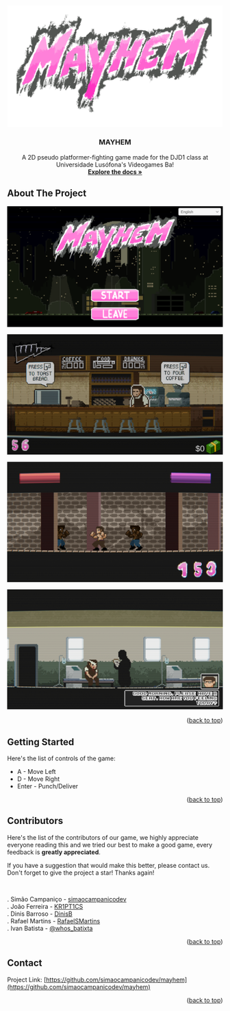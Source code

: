 <a id="readme-top"></a>
![Mayhem Logo](MAYHEM.png)
<br />
<div align="center">
  <a href="https://media.discordapp.net/attachments/1344716006500597841/1367559922950082560/MAYHEM.png?ex=6834aaed&is=6833596d&hm=c3ebd8cb693b5d0e021bcefd857d742e182d52a36e756f37a30d37dab15fcf37&=&format=webp&quality=lossless&width=1216&height=684">
  </a>

  <h3 align="center">MAYHEM</h3>

  <p align="center">
    A 2D pseudo platformer-fighting game made for the DJD1 class at Universidade Lusófona's Videogames Ba!
    <br />
    <a href="https://github.com/simaocampanicodev/mayhem"><strong>Explore the docs »</strong></a>
    <br />
  </p>
</div>

## About The Project

![Mayhem Screenshot](2dplatformer_05.png)

![Mayhem Screenshot](2dplatformer_06.png)

![Mayhem Screenshot](2dplatformer_03.png)

![Mayhem Screenshot](2dplatformer_04.png)

<p align="right">(<a href="#readme-top">back to top</a>)</p>

## Getting Started

Here's the list of controls of the game:

- A - Move Left
- D - Move Right
- Enter - Punch/Deliver

<p align="right">(<a href="#readme-top">back to top</a>)</p>

## Contributors

Here's the list of the contributors of our game, we highly appreciate everyone reading this and we tried our best to make a good game, every feedback is **greatly appreciated**.

If you have a suggestion that would make this better, please contact us.
Don't forget to give the project a star! Thanks again!

<br />

. Simão Campaniço - [simaocampanicodev](https://simaocampanicodev)
<br />
. João Ferreira - [KR1PT1CS](https://github.com/KR1PT1CS)
<br />
. Dinis Barroso - [DinisB](https://github.com/DinisB)
<br />
. Rafael Martins - [RafaelSMartins](https://github.com/RafaelSMartins)
<br />
. Ivan Batista - [@whos_batixta](https://www.instagram.com/whos_batixta?igsh=YXd0enZncDF6MzI0)

<p align="right">(<a href="#readme-top">back to top</a>)</p>

## Contact

Project Link: [https://github.com/simaocampanicodev/mayhem](https://github.com/simaocampanicodev/mayhem)

<p align="right">(<a href="#readme-top">back to top</a>)</p>

